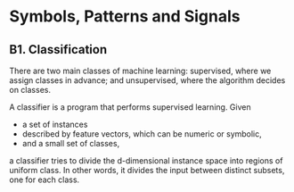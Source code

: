 # Symbols, Patterns and Signals

## B1. Classification

There are two main classes of machine learning: supervised, where we assign classes in advance; and unsupervised, where the algorithm decides on classes.

A classifier is a program that performs supervised learning. Given

- a set of instances
- described by feature vectors, which can be numeric or symbolic,
- and a small set of classes,

a classifier tries to divide the d-dimensional instance space into regions of uniform class. In other words, it divides the input between distinct subsets, one for each class. 
